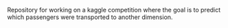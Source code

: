 Repository for working on a kaggle competition where the goal is to predict which passengers were transported to another dimension.
